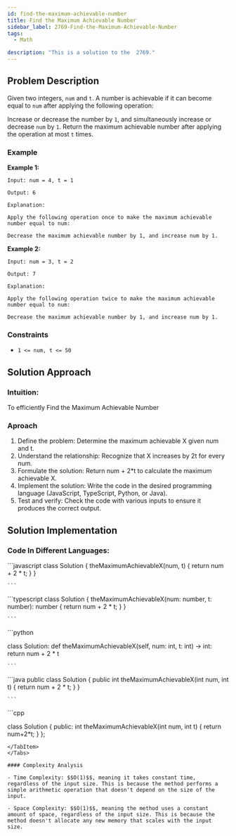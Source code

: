 ```yaml
---
id: find-the-maximum-achievable-number
title: Find the Maximum Achievable Number
sidebar_label: 2769-Find-the-Maximum-Achievable-Number
tags:
  - Math

description: "This is a solution to the  2769."
---
```


## Problem Description
Given two integers, `num` and `t`. A number is achievable if it can become equal to `num` after applying the following operation:

Increase or decrease the number by `1`, and simultaneously increase or decrease `num` by `1`.
Return the maximum achievable number after applying the operation at most `t` times.

### Example

**Example 1:**


```
Input: num = 4, t = 1

Output: 6

Explanation:

Apply the following operation once to make the maximum achievable number equal to num:

Decrease the maximum achievable number by 1, and increase num by 1.
```
**Example 2:**
```
Input: num = 3, t = 2

Output: 7

Explanation:

Apply the following operation twice to make the maximum achievable number equal to num:

Decrease the maximum achievable number by 1, and increase num by 1.
```
### Constraints

- `1 <= num, t <= 50`

## Solution Approach

### Intuition:

To efficiently Find the Maximum Achievable Number

### Aproach
1. Define the problem: Determine the maximum achievable X given num and t.
2. Understand the relationship: Recognize that X increases by 2t for every num.
3. Formulate the solution: Return num + 2*t to calculate the maximum achievable X.
4. Implement the solution: Write the code in the desired programming language (JavaScript, TypeScript, Python, or Java).
5. Test and verify: Check the code with various inputs to ensure it produces the correct output.



## Solution Implementation

### Code In Different Languages:

<Tabs>


  <TabItem value="JavaScript" label="JavaScript" default>
  <SolutionAuthor name="@Ishitamukherjee2004"/>
   ```javascript
class Solution {
  theMaximumAchievableX(num, t) {
    return num + 2 * t;
  }
}


    ```

  </TabItem>
  <TabItem value="TypeScript" label="TypeScript">
  <SolutionAuthor name="@Ishitamukherjee2004"/> 
   ```typescript
class Solution {
  theMaximumAchievableX(num: number, t: number): number {
    return num + 2 * t;
  }
}


    ```

  </TabItem>


  <TabItem value="Python" label="Python"> 
  <SolutionAuthor name="@Ishitamukherjee2004"/>
   ```python
    
class Solution:
    def theMaximumAchievableX(self, num: int, t: int) -> int:
        return num + 2 * t

    ```

  </TabItem>

  <TabItem value="Java" label="Java">
  <SolutionAuthor name="@Ishitamukherjee2004"/>
   ```java
public class Solution {
    public int theMaximumAchievableX(int num, int t) {
        return num + 2 * t;
    }
}



    ```
</TabItem>


  <TabItem value="C++" label="C++">
  <SolutionAuthor name="@Ishitamukherjee2004"/>
   ```cpp

class Solution {
public:
    int theMaximumAchievableX(int num, int t) {
        return num+2*t;
    }
};

   ```
  </TabItem> 
</Tabs>

#### Complexity Analysis

- Time Complexity: $$O(1)$$, meaning it takes constant time, regardless of the input size. This is because the method performs a simple arithmetic operation that doesn't depend on the size of the input.

- Space Complexity: $$O(1)$$, meaning the method uses a constant amount of space, regardless of the input size. This is because the method doesn't allocate any new memory that scales with the input size.
